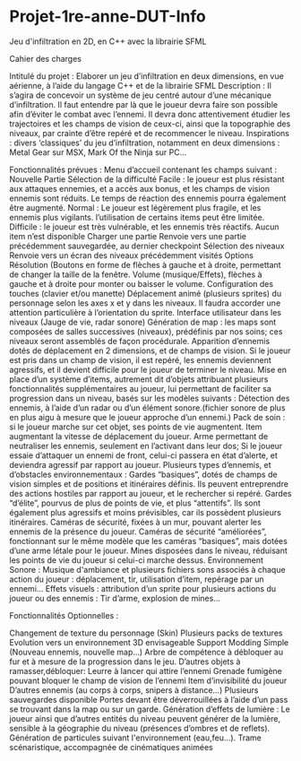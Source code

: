 # Projet-1re-anne-DUT-Info
Jeu d'infiltration en 2D, en C++ avec la librairie SFML


Cahier des charges

Intitulé du projet : Elaborer un jeu d’infiltration en deux dimensions, en vue aérienne, à l’aide du langage C++ et de la librairie SFML
Description : Il s’agira de concevoir un système de jeu centré autour d’une mécanique d’infiltration. Il faut entendre par là que le joueur devra faire son possible afin d’éviter le combat avec l’ennemi. Il devra donc attentivement étudier les trajectoires et les champs de vision de ceux-ci, ainsi que la topographie des niveaux, par crainte d’être repéré et de recommencer le niveau.
Inspirations : divers ‘classiques’ du jeu d’infiltration, notamment en deux dimensions : Metal Gear sur MSX, Mark Of the Ninja sur PC...

Fonctionnalités prévues : 
Menu d’accueil contenant les champs suivant :
Nouvelle Partie
Sélection de la difficulté
Facile : le joueur est plus résistant aux attaques ennemies, et a accès aux bonus, et les champs de vision ennemis sont réduits. Le temps de réaction des ennemis pourra également être augmenté.
Normal : Le joueur est légèrement plus fragile, et les ennemis plus vigilants. l’utilisation de certains items peut être limitée.
Difficile : le joueur est très vulnérable, et les ennemis très réactifs. Aucun item n’est disponible
Charger une partie
Renvoie vers une partie précédemment sauvegardée, au dernier checkpoint
Sélection des niveaux
Renvoie vers un écran des niveaux précédemment visités
Options
Résolution (Boutons en forme de flèches à gauche et à droite, permettant de changer la taille de la fenêtre. 
Volume (musique/Effets), flèches à gauche et à droite pour monter ou baisser le volume.
Configuration des touches (clavier et/ou manette)
Déplacement animé (plusieurs sprites) du personnage selon les axes x et y dans les niveaux. Il faudra accorder une attention particulière à l’orientation du sprite.
Interface utilisateur dans les niveaux (Jauge de vie, radar sonore)
Génération de map : les maps sont composées de salles successives (niveaux), prédéfinis par nos soins; ces niveaux seront assemblés de façon procédurale.
Apparition d’ennemis dotés de déplacement en 2 dimensions, et de champs de vision. Si le joueur est pris dans un champ de vision, il est repéré, les ennemis deviennent agressifs, et il devient difficile pour le joueur de terminer le niveau.
Mise en place d’un système d’items, autrement dit d’objets attribuant plusieurs fonctionnalités supplémentaires au joueur, lui permettant de faciliter sa progression dans un niveau, basés sur les modèles suivants :
Détection des ennemis, à l’aide d’un radar ou d’un élément sonore.(fichier sonore de plus en plus aigu à mesure que le joueur approche d’un ennemi.)
Pack de soin :  si le joueur marche sur cet objet, ses points de vie augmentent.
Item augmentant la vitesse de déplacement du joueur.
Arme permettant de neutraliser les ennemis, seulement en l’activant dans leur dos; Si le joueur essaie d’attaquer un ennemi de front, celui-ci passera en état d’alerte, et deviendra agressif par rapport au joueur.
Plusieurs types d’ennemis, et d’obstacles environnementaux :
Gardes “basiques”, dotés de champs de vision simples et de positions et itinéraires définis. Ils peuvent entreprendre des actions hostiles par rapport au joueur, et le rechercher si repéré.
Gardes “d’élite”, pourvus de plus de points de vie, et plus “attentifs”. Ils sont également plus agressifs et moins prévisibles, car ils possèdent plusieurs itinéraires.
Caméras de sécurité, fixées à un mur, pouvant alerter les ennemis de la présence du joueur.
Caméras de sécurité “améliorées”, fonctionnant sur le même modèle que les caméras “basiques”, mais dotées d’une arme létale pour le joueur.
Mines disposées dans le niveau, réduisant les points de vie du joueur si celui-ci marche dessus.
Environnement Sonore : Musique d'ambiance et plusieurs fichiers sons associés à chaque action du joueur : déplacement, tir, utilisation d’item, repérage par un ennemi…
Effets visuels : attribution d’un sprite pour plusieurs actions du joueur ou des ennemis : Tir d’arme, explosion de mines...


Fonctionnalités Optionnelles :


Changement de texture du personnage (Skin)
Plusieurs packs de textures
Evolution vers un environnement 3D envisageable
Support Modding Simple (Nouveau ennemis, nouvelle map…)
Arbre de compétence à débloquer au fur et à mesure de la progression dans le jeu.
D’autres objets  à ramasser,débloquer:
Leurre à lancer qui attire l’ennemi
Grenade fumigène pouvant bloquer le champ de vision de l’ennemi
Item d’invisibilité du joueur
D’autres ennemis (au corps à corps, snipers à distance…)
Plusieurs sauvegardes disponible
Portes devant être déverrouillées à l’aide d’un pass se trouvant dans la map ou sur un garde. 
Génération d’effets de lumière : Le joueur ainsi que d’autres entités du niveau peuvent générer de la lumière, sensible à la géographie du niveau (présences d’ombres et de reflets).
Génération de particules suivant l'environnement (eau,feu…).
Trame scénaristique, accompagnée de cinématiques animées
